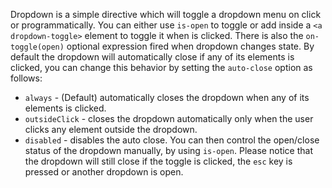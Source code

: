 
Dropdown is a simple directive which will toggle a dropdown menu on click or programmatically.
You can either use `is-open` to toggle or add inside a `<a dropdown-toggle>` element to toggle it when is clicked.
There is also the `on-toggle(open)` optional expression fired when dropdown changes state.
By default the dropdown will automatically close if any of its elements is clicked, you can change this behavior by setting the `auto-close` option as follows:

  * `always` - (Default) automatically closes the dropdown when any of its elements is clicked.
  * `outsideClick` - closes the dropdown automatically only when the user clicks any element outside the dropdown.
  * `disabled` - disables the auto close. You can then control the open/close status of the dropdown manually, by using `is-open`. Please notice that the dropdown will still close if the toggle is clicked, the `esc` key is pressed or another dropdown is open.
